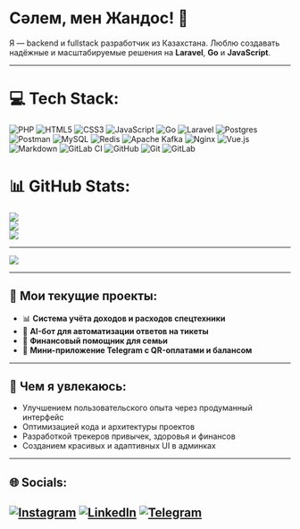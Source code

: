 # Сәлем, мен Жандос! 👋

Я — backend и fullstack разработчик из Казахстана. Люблю создавать надёжные и масштабируемые решения на **Laravel**, **Go** и **JavaScript**.

---



# 💻 Tech Stack:
![PHP](https://img.shields.io/badge/php-%23777BB4.svg?style=for-the-badge&logo=php&logoColor=white) ![HTML5](https://img.shields.io/badge/html5-%23E34F26.svg?style=for-the-badge&logo=html5&logoColor=white) ![CSS3](https://img.shields.io/badge/css3-%231572B6.svg?style=for-the-badge&logo=css3&logoColor=white) ![JavaScript](https://img.shields.io/badge/javascript-%23323330.svg?style=for-the-badge&logo=javascript&logoColor=%23F7DF1E) ![Go](https://img.shields.io/badge/go-%2300ADD8.svg?style=for-the-badge&logo=go&logoColor=white) ![Laravel](https://img.shields.io/badge/laravel-%23FF2D20.svg?style=for-the-badge&logo=laravel&logoColor=white) ![Postgres](https://img.shields.io/badge/postgres-%23316192.svg?style=for-the-badge&logo=postgresql&logoColor=white) ![Postman](https://img.shields.io/badge/Postman-FF6C37?style=for-the-badge&logo=postman&logoColor=white) ![MySQL](https://img.shields.io/badge/mysql-4479A1.svg?style=for-the-badge&logo=mysql&logoColor=white) ![Redis](https://img.shields.io/badge/redis-%23DD0031.svg?style=for-the-badge&logo=redis&logoColor=white) ![Apache Kafka](https://img.shields.io/badge/Apache%20Kafka-000?style=for-the-badge&logo=apachekafka) ![Nginx](https://img.shields.io/badge/nginx-%23009639.svg?style=for-the-badge&logo=nginx&logoColor=white) ![Vue.js](https://img.shields.io/badge/vue.js-%2335495e.svg?style=for-the-badge&logo=vuedotjs&logoColor=%234FC08D) ![Markdown](https://img.shields.io/badge/markdown-%23000000.svg?style=for-the-badge&logo=markdown&logoColor=white) ![GitLab CI](https://img.shields.io/badge/gitlab%20CI-%23181717.svg?style=for-the-badge&logo=gitlab&logoColor=white) ![GitHub](https://img.shields.io/badge/github-%23121011.svg?style=for-the-badge&logo=github&logoColor=white) ![Git](https://img.shields.io/badge/git-%23F05033.svg?style=for-the-badge&logo=git&logoColor=white) ![GitLab](https://img.shields.io/badge/gitlab-%23181717.svg?style=for-the-badge&logo=gitlab&logoColor=white)
# 📊 GitHub Stats:
![](https://github-readme-stats.vercel.app/api?username=zhandos717&theme=dark&hide_border=false&include_all_commits=false&count_private=false)<br/>
![](https://nirzak-streak-stats.vercel.app/?user=zhandos717&theme=dark&hide_border=false)<br/>
![](https://github-readme-stats.vercel.app/api/top-langs/?username=zhandos717&theme=dark&hide_border=false&include_all_commits=false&count_private=false&layout=compact)

---
[![](https://visitcount.itsvg.in/api?id=zhandos717&icon=0&color=0)](https://visitcount.itsvg.in)

<!-- Proudly created with GPRM ( https://gprm.itsvg.in ) -->
---

## 🚀 Мои текущие проекты:
- 📊 **Система учёта доходов и расходов спецтехники**
- 🤖 **AI-бот для автоматизации ответов на тикеты**
- 🏦 **Финансовый помощник для семьи**
- 📱 **Мини-приложение Telegram с QR-оплатами и балансом**

---

## 🧠 Чем я увлекаюсь:
- Улучшением пользовательского опыта через продуманный интерфейс
- Оптимизацией кода и архитектуры проектов
- Разработкой трекеров привычек, здоровья и финансов
- Созданием красивых и адаптивных UI в админках

---


## 🌐 Socials:
[![Instagram](https://img.shields.io/badge/Instagram-%23E4405F.svg?logo=Instagram&logoColor=white)](https://instagram.com/zhandos.zh.zh)
[![LinkedIn](https://img.shields.io/badge/LinkedIn-%230077B5.svg?logo=linkedin&logoColor=white)](https://linkedin.com/in/zhandos717)
[![Telegram](https://img.shields.io/badge/Telegram-2CA5E0?style=for-the-badge&logo=telegram&logoColor=white)](https://t.me/zhandos717)
---

